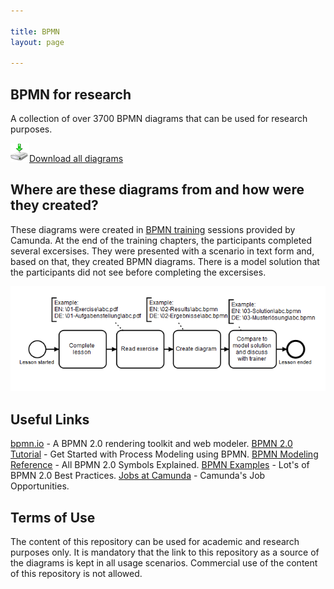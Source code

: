 ```yaml
---

title: BPMN
layout: page

---
```


## BPMN for research

A collection of over 3700 BPMN diagrams that can be used for research purposes.

<a href="https://github.com/camunda/bpmn-for-research/archive/master.zip"><img src="img/download.png" style="width:30px;height:30px;border:0;" />Download all diagrams</a>


## Where are these diagrams from and how were they created?

These diagrams were created in [BPMN training](http://camunda.com/bpmn/training/) sessions provided by Camunda. At the end of the training chapters, the participants completed several excersises. They were presented with a scenario in text form and, based on that, they created BPMN diagrams. There is a model solution that the participants did not see before completing the excersises.

<img src="img/training-process.png" alt="Training" title="" />


## Useful Links

[bpmn.io](http://bpmn.io) - A BPMN 2.0 rendering toolkit and web modeler. 
[BPMN 2.0 Tutorial](https://camunda.org/bpmn/tutorial/) - Get Started with Process Modeling using BPMN. 
[BPMN Modeling Reference](https://camunda.org/bpmn/reference/) - All BPMN 2.0 Symbols Explained. 
[BPMN Examples](https://camunda.org/bpmn/examples/) - Lot's of BPMN 2.0 Best Practices. 
[Jobs at Camunda](http://camunda.com/about/jobs/) - Camunda's Job Opportunities. 


## Terms of Use

The content of this repository can be used for academic and research purposes only. It is mandatory that the link to this repository as a source of the diagrams is kept in all usage scenarios. Commercial use of the content of this repository is not allowed.